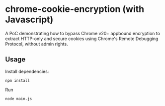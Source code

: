 # chrome-cookie-encryption (with Javascript)

A PoC demonstrating how to bypass Chrome v20+ appbound encryption to extract HTTP-only and secure cookies using Chrome's Remote Debugging Protocol, without admin rights.

## Usage

Install dependencies:

```console
npm install
```

Run

```console
node main.js
```
